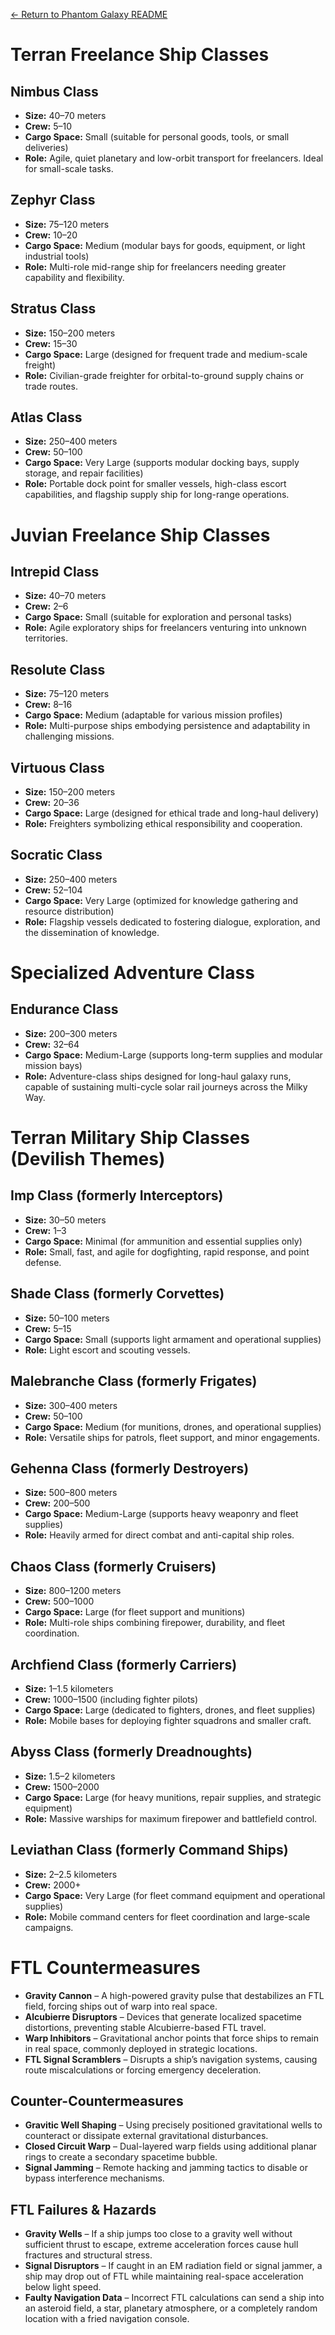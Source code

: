 [← Return to Phantom Galaxy README](https://github.com/luckybluejay27/PhantomGalaxy/blob/main/README.md)

# Terran Freelance Ship Classes

## Nimbus Class

- **Size:** 40–70 meters
- **Crew:** 5–10
- **Cargo Space:** Small (suitable for personal goods, tools, or small deliveries)
- **Role:** Agile, quiet planetary and low-orbit transport for freelancers. Ideal for small-scale tasks.

## Zephyr Class

- **Size:** 75–120 meters
- **Crew:** 10–20
- **Cargo Space:** Medium (modular bays for goods, equipment, or light industrial tools)
- **Role:** Multi-role mid-range ship for freelancers needing greater capability and flexibility.

## Stratus Class

- **Size:** 150–200 meters
- **Crew:** 15–30
- **Cargo Space:** Large (designed for frequent trade and medium-scale freight)
- **Role:** Civilian-grade freighter for orbital-to-ground supply chains or trade routes.

## Atlas Class

- **Size:** 250–400 meters
- **Crew:** 50–100
- **Cargo Space:** Very Large (supports modular docking bays, supply storage, and repair facilities)
- **Role:** Portable dock point for smaller vessels, high-class escort capabilities, and flagship supply ship for long-range operations.

# Juvian Freelance Ship Classes

## Intrepid Class

- **Size:** 40–70 meters
- **Crew:** 2–6
- **Cargo Space:** Small (suitable for exploration and personal tasks)
- **Role:** Agile exploratory ships for freelancers venturing into unknown territories.

## Resolute Class

- **Size:** 75–120 meters
- **Crew:** 8–16
- **Cargo Space:** Medium (adaptable for various mission profiles)
- **Role:** Multi-purpose ships embodying persistence and adaptability in challenging missions.

## Virtuous Class

- **Size:** 150–200 meters
- **Crew:** 20–36
- **Cargo Space:** Large (designed for ethical trade and long-haul delivery)
- **Role:** Freighters symbolizing ethical responsibility and cooperation.

## Socratic Class

- **Size:** 250–400 meters
- **Crew:** 52–104
- **Cargo Space:** Very Large (optimized for knowledge gathering and resource distribution)
- **Role:** Flagship vessels dedicated to fostering dialogue, exploration, and the dissemination of knowledge.

# Specialized Adventure Class

## Endurance Class

- **Size:** 200–300 meters
- **Crew:** 32–64
- **Cargo Space:** Medium-Large (supports long-term supplies and modular mission bays)
- **Role:** Adventure-class ships designed for long-haul galaxy runs, capable of sustaining multi-cycle solar rail journeys across the Milky Way.

# Terran Military Ship Classes (Devilish Themes)

## Imp Class (formerly Interceptors)

- **Size:** 30–50 meters
- **Crew:** 1–3
- **Cargo Space:** Minimal (for ammunition and essential supplies only)
- **Role:** Small, fast, and agile for dogfighting, rapid response, and point defense.

## Shade Class (formerly Corvettes)

- **Size:** 50–100 meters
- **Crew:** 5–15
- **Cargo Space:** Small (supports light armament and operational supplies)
- **Role:** Light escort and scouting vessels.

## Malebranche Class (formerly Frigates)

- **Size:** 300–400 meters
- **Crew:** 50–100
- **Cargo Space:** Medium (for munitions, drones, and operational supplies)
- **Role:** Versatile ships for patrols, fleet support, and minor engagements.

## Gehenna Class (formerly Destroyers)

- **Size:** 500–800 meters
- **Crew:** 200–500
- **Cargo Space:** Medium-Large (supports heavy weaponry and fleet supplies)
- **Role:** Heavily armed for direct combat and anti-capital ship roles.

## Chaos Class (formerly Cruisers)

- **Size:** 800–1200 meters
- **Crew:** 500–1000
- **Cargo Space:** Large (for fleet support and munitions)
- **Role:** Multi-role ships combining firepower, durability, and fleet coordination.

## Archfiend Class (formerly Carriers)

- **Size:** 1–1.5 kilometers
- **Crew:** 1000–1500 (including fighter pilots)
- **Cargo Space:** Large (dedicated to fighters, drones, and fleet supplies)
- **Role:** Mobile bases for deploying fighter squadrons and smaller craft.

## Abyss Class (formerly Dreadnoughts)

- **Size:** 1.5–2 kilometers
- **Crew:** 1500–2000
- **Cargo Space:** Large (for heavy munitions, repair supplies, and strategic equipment)
- **Role:** Massive warships for maximum firepower and battlefield control.

## Leviathan Class (formerly Command Ships)

- **Size:** 2–2.5 kilometers
- **Crew:** 2000+
- **Cargo Space:** Very Large (for fleet command equipment and operational supplies)
- **Role:** Mobile command centers for fleet coordination and large-scale campaigns.

# FTL Countermeasures

- **Gravity Cannon** – A high-powered gravity pulse that destabilizes an FTL field, forcing ships out of warp into real space.
- **Alcubierre Disruptors** – Devices that generate localized spacetime distortions, preventing stable Alcubierre-based FTL travel.
- **Warp Inhibitors** – Gravitational anchor points that force ships to remain in real space, commonly deployed in strategic locations.
- **FTL Signal Scramblers** – Disrupts a ship’s navigation systems, causing route miscalculations or forcing emergency deceleration.

## Counter-Countermeasures

- **Gravitic Well Shaping** – Using precisely positioned gravitational wells to counteract or dissipate external gravitational disturbances.
- **Closed Circuit Warp** – Dual-layered warp fields using additional planar rings to create a secondary spacetime bubble.
- **Signal Jamming** – Remote hacking and jamming tactics to disable or bypass interference mechanisms.

## FTL Failures & Hazards

- **Gravity Wells** – If a ship jumps too close to a gravity well without sufficient thrust to escape, extreme acceleration forces cause hull fractures and structural stress.
- **Signal Disruptors** – If caught in an EM radiation field or signal jammer, a ship may drop out of FTL while maintaining real-space acceleration below light speed.
- **Faulty Navigation Data** – Incorrect FTL calculations can send a ship into an asteroid field, a star, planetary atmosphere, or a completely random location with a fried navigation console.
